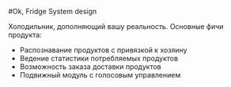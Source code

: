 #Ok, Fridge System design

Холодильник, дополняющий вашу реальность. Основные фичи продукта:
- Распознавание продуктов с привязкой к хозяину
- Ведение статистики потребляемых продуктов
- Возможность заказа доставки продуктов
- Подвижный модуль с голосовым управлением

